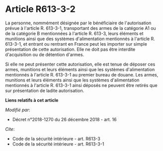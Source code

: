 # Article R613-3-2

La personne, nommément désignée par le bénéficiaire de l'autorisation prévue à l'article R. 613-3-1, transportant des armes
de la catégorie A1 ou de la catégorie B mentionnées à l'article R. 613-3, leurs éléments et munitions ainsi que des systèmes
d'alimentation mentionnés à l'article R. 613-3-1, et entrant ou rentrant en France peut les importer sur simple présentation
de cette autorisation. Elle ne doit pas être interdite d'acquisition ou de détention d'armes.

Si elle ne peut présenter cette autorisation, elle est tenue de déposer ces armes, munitions et leurs éléments ainsi que les
systèmes d'alimentation mentionnés à l'article R. 613-3-1 au premier bureau de douane. Les armes, munitions et leurs éléments
ainsi que les systèmes d'alimentation mentionnés à l'article R. 613-3-1 ainsi déposés ne peuvent être retirés que sur
présentation de ladite autorisation.

**Liens relatifs à cet article**

_Modifié par_:

  - Décret n°2018-1270 du 26 décembre 2018 - art. 16

_Cite_:

  - Code de la sécurité intérieure - art. R613-3
  - Code de la sécurité intérieure - art. R613-3-1
